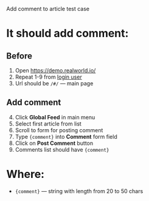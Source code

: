 Add comment to article test case

# It should add comment:

## Before
1. Open https://demo.realworld.io/
2. Repeat 1-9 from [login user](login_user.md)
3. Url should be `/#/` — main page

## Add comment
4. Click **Global Feed** in main menu
5. Select first article from list
6. Scroll to form for posting comment
7. Type `{comment}` into **Comment** form field
8. Click on **Post Comment** button
9. Comments list should have `{comment}`

# Where:
* `{comment}` — string with length from 20 to 50 chars
